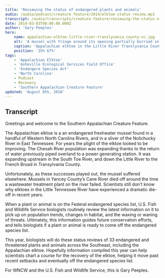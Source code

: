 ```yaml
---
title: 'Reviewing the status of endangered plants and animals'
audio: /audio/podcast/creature-feature/2014/elktoe-status-review.mp3
transcript: /audio/transcripts/creature-feature/reviewing-the-status-of-our-rarest-plants-and-animals.pdf
date: 2014-03-03T00:00:00.000Z
author: 'Gary Peeples'
hero:
    name: appalachian-elktoe-little-river-translyvania-county-nc.jpg
    alt: 'A mussel with fringe around its opening partially burried in the sand on the river bottom.'
    caption: 'Appalachian elktoe in the Little River Translyvania County NC. Photo by Gary Peeples, USFWS.'
    position: '25% 67%'
tags:
    - 'Appalachian Elktoe'
    - 'Asheville Ecological Services Field Office'
    - 'Endangere Species Act'
    - 'North Carolina'
    - Podcast
    - Recovery
    - 'Southern Appalachian Creature Feature'
updated: 'August 8th, 2018'
---
```


## Transcript

Greetings and welcome to the Southern Appalachian Creature Feature.

The Appalachian elktoe is a an endangered freshwater mussel found in a handful of Western North Carolina Rivers, and in a sliver of the Nolichucky River in East Tennessee. For years the plight of the elktoe looked to be improving. The Cheoah River population was expanding thanks to the return of water previously piped overland to a power generating station. It was expanding upstream in the South Toe River, and down the Little River to the French Broad in Transylvania County.

Unfortunately, as these successes played out, the mussel suffered elsewhere. Mussels in Yancey County’s Cane River died off around the time a wastewater treatment plant on the river failed. Scientists still don’t know why elktoes in the Little Tennessee River have experienced a dramatic die-off in recent years.

When a plant or animal is on the Federal endangered species list, U.S. Fish and Wildlife Service biologists routinely review the latest information on it to pick up on population trends, changes in habitat, and the waxing or waning of threats. Ultimately, this information guides future conservation efforts, and tells biologists if a plant or animal is ready to come off the endangered species list.

This year, biologists will do these status reviews of 33 endangered and threatened plants and animals across the Southeast, including the Appalachian elktoe. Hopefully information compiled this year can help scientists chart a course for the recovery of the elktoe, helping it move past recent setbacks and eventually off the endangered species list.

For WNCW and the U.S. Fish and Wildlife Service, this is Gary Peeples.